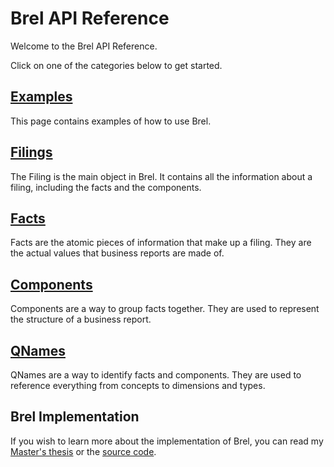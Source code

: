 # Brel API Reference

Welcome to the Brel API Reference.

Click on one of the categories below to get started.

## [Examples](./examples.md)

This page contains examples of how to use Brel.

## [Filings](./brel-filings/filings.md)

The Filing is the main object in Brel. It contains all the information about a filing, including the facts and the components.

## [Facts](./facts/facts.md)

Facts are the atomic pieces of information that make up a filing. They are the actual values that business reports are made of.

## [Components](./components/components.md)

Components are a way to group facts together. They are used to represent the structure of a business report.

## [QNames](./qnames/qnames-and-namespace-maps.md)

QNames are a way to identify facts and components. They are used to reference everything from concepts to dimensions and types.

## Brel Implementation

If you wish to learn more about the implementation of Brel, you can read my [Master's thesis](https://github.com/PapediPoo/Brel/blob/main/docs/thesis_latex/thesis.pdf) or the [source code](https://github.com/PapediPoo/Brel).